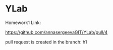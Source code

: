 # YLab

Homework1 Link:

https://github.com/annasergeevaGIT/YLab/pull/4  

pull request is created in the branch: h1
